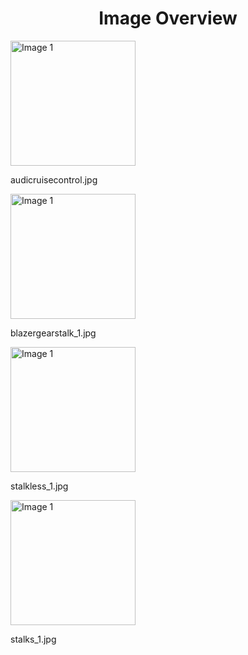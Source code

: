 <h1 style ="text-align: center;"> Image Overview </h1>
<div>
<div>
<img src="https://media.evkx.net/multimedia/technology/userinterface/stalks/audicruisecontrol_xst.jpg" alt="Image 1" style="width: 200px;">
<p>audicruisecontrol.jpg</p>
</div>
<div>
<img src="https://media.evkx.net/multimedia/technology/userinterface/stalks/blazergearstalk_1_xst.jpg" alt="Image 1" style="width: 200px;">
<p>blazergearstalk_1.jpg</p>
</div>
<div>
<img src="https://media.evkx.net/multimedia/technology/userinterface/stalks/stalkless_1_xst.jpg" alt="Image 1" style="width: 200px;">
<p>stalkless_1.jpg</p>
</div>
<div>
<img src="https://media.evkx.net/multimedia/technology/userinterface/stalks/stalks_1_xst.jpg" alt="Image 1" style="width: 200px;">
<p>stalks_1.jpg</p>
</div>
</div>
